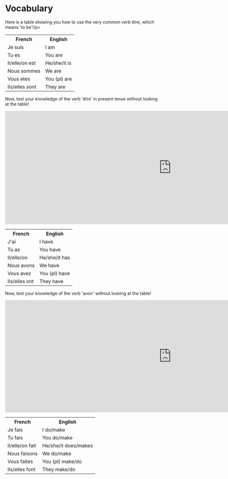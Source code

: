 <h1>Vocabulary</h1>
<p>Here is a table showing you how to use the very common verb être, which means 'to be'!/p>
<table style="width:100%">
  <tr>
    <th>French</th>
    <th>English</th> 
  </tr>
  <tr>
    <td>Je suis</td>
    <td>I am</td> 
  </tr>
  <tr>
    <td>Tu es</td>
    <td>You are</td> 
  </tr>
   <tr>
    <td>Il/elle/on est</td>
    <td>He/she/it is</td> 
  </tr>
  <tr>
    <td>Nous sommes</td>
    <td>We are</td> 
  </tr>
  <tr>
    <td>Vous etes</td>
    <td>You (pl) are</td> 
  </tr>
  <tr>
    <td>Ils/elles sont</td>
    <td>They are</td> 
  </tr>
</table>

<p> Now, test your knowledge of the verb 'être' in present tense without looking at the table!</p>
<iframe src="https://h5p.org/h5p/embed/411340" width="1090" height="372" frameborder="0" allowfullscreen="allowfullscreen"></iframe><script src="https://h5p.org/sites/all/modules/h5p/library/js/h5p-resizer.js" charset="UTF-8"></script>
<table style="width:100%">
  <tr>
    <th>French</th>
    <th>English</th> 
  </tr>
  <tr>
    <td>J'ai</td>
    <td>I have</td> 
  </tr>
  <tr>
    <td>Tu as</td>
    <td>You have</td> 
  </tr>
   <tr>
    <td>Il/elle/on</td>
    <td>He/she/it has</td> 
  </tr>
  <tr>
    <td>Nous avons</td>
    <td>We have</td> 
  </tr>
  <tr>
    <td>Vous avez</td>
    <td>You (pl) have</td> 
  </tr>
  <tr>
    <td>Ils/elles ont</td>
    <td>They have</td> 
  </tr>
</table>


<p> Now, test your knowledge of the verb 'avoir' without looking at the table!</p>
<iframe src="https://h5p.org/h5p/embed/411548" width="1090" height="368" frameborder="0" allowfullscreen="allowfullscreen"></iframe><script src="https://h5p.org/sites/all/modules/h5p/library/js/h5p-resizer.js" charset="UTF-8"></script>
<table style="width:100%">
  <tr>
    <th>French</th>
    <th>English</th> 
  </tr>
  <tr>
    <td>Je fais</td>
    <td>I do/make</td> 
  </tr>
  <tr>
    <td>Tu fais</td>
    <td>You do/make</td> 
  </tr>
   <tr>
    <td>Il/elle/on fait</td>
    <td>He/she/it does/makes</td> 
  </tr>
  <tr>
    <td>Nous faisons</td>
    <td>We do/make</td> 
  </tr>
  <tr>
    <td>Vous faites</td>
    <td>You (pl) make/do</td> 
  </tr>
  <tr>
    <td>Ils/elles font</td>
    <td>They make/do</td> 
  </tr>
</table>
